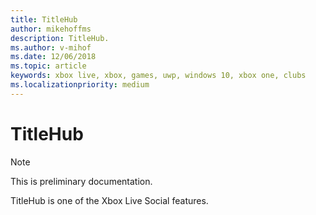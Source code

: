 ```yaml
---
title: TitleHub
author: mikehoffms
description: TitleHub.
ms.author: v-mihof
ms.date: 12/06/2018
ms.topic: article
keywords: xbox live, xbox, games, uwp, windows 10, xbox one, clubs
ms.localizationpriority: medium
---
```


# TitleHub

> [!NOTE]
> This is preliminary documentation.

TitleHub is one of the Xbox Live Social features.
